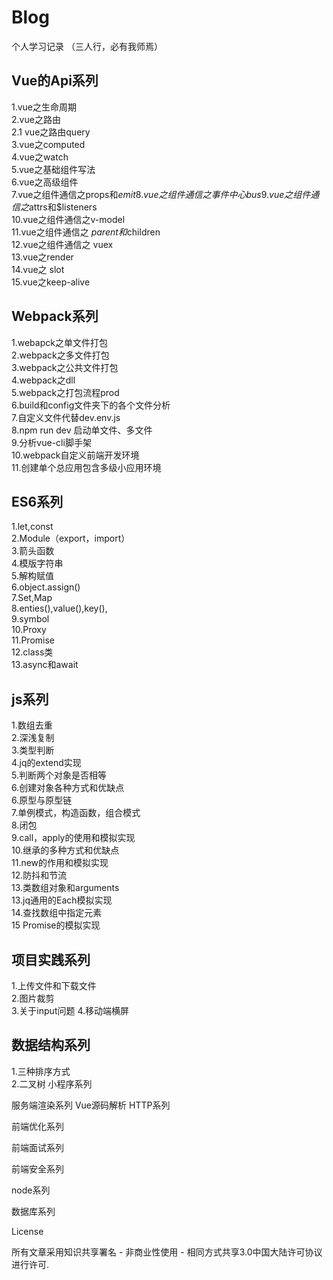 # Blog

个人学习记录 （三人行，必有我师焉）

## Vue的Api系列     
1.vue之生命周期   
2.vue之路由        
2.1 vue之路由query        
3.vue之computed        
4.vue之watch           
5.vue之基础组件写法       
6.vue之高级组件        
7.vue之组件通信之props和$emit        
8.vue之组件通信之事件中心bus      
9.vue之组件通信之$attrs和$listeners     
10.vue之组件通信之v-model       
11.vue之组件通信之 $parent和$children       
12.vue之组件通信之 vuex       
13.vue之render      
14.vue之 slot      
15.vue之keep-alive      

## Webpack系列      
1.webapck之单文件打包        
2.webpack之多文件打包        
3.webpack之公共文件打包        
4.webpack之dll       
5.webpack之打包流程prod       
6.build和config文件夹下的各个文件分析        
7.自定义文件代替dev.env.js        
8.npm run dev 启动单文件、多文件      
9.分析vue-cli脚手架         
10.webpack自定义前端开发环境        
11.创建单个总应用包含多级小应用环境         

## ES6系列             
1.let,const        
2.Module（export，import）         
3.箭头函数                                
4.模版字符串                        
5.解构赋值                      
6.object.assign()           
7.Set,Map               
8.enties(),value(),key(),         
9.symbol              
10.Proxy            
11.Promise          
12.class类           
13.async和await          

## js系列          
1.数组去重                    
2.深浅复制                 
3.类型判断          
4.jq的extend实现       
5.判断两个对象是否相等                   
6.创建对象各种方式和优缺点        
6.原型与原型链        
7.单例模式，构造函数，组合模式               
8.闭包          
9.call，apply的使用和模拟实现          
10.继承的多种方式和优缺点                  
11.new的作用和模拟实现                
12.防抖和节流                  
13.类数组对象和arguments          
13.jq通用的Each模拟实现                   
14.查找数组中指定元素              
15 Promise的模拟实现               

## 项目实践系列                 
1.上传文件和下载文件       
2.图片裁剪      
3.关于input问题 
4.移动端横屏


## 数据结构系列       
1.三种排序方式        
2.二叉树
小程序系列


服务端渲染系列
Vue源码解析
HTTP系列


前端优化系列

前端面试系列


前端安全系列


node系列

数据库系列



License

所有文章采用知识共享署名 - 非商业性使用 - 相同方式共享3.0中国大陆许可协议进行许可.
